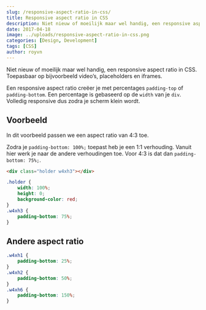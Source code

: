 ```yaml
---
slug: /responsive-aspect-ratio-in-css/
title: Responsive aspect ratio in CSS
description: Niet nieuw of moeilijk maar wel handig, een responsive aspect ratio in CSS. Toepasbaar op bijvoorbeeld video’s, placeholders en iframes. 
date: 2017-04-18
image: ../uploads/responsive-aspect-ratio-in-css.png
categories: [Design, Development]
tags: [CSS]
author: royvn
---
```


Niet nieuw of moeilijk maar wel handig, een responsive aspect ratio in CSS. Toepasbaar op bijvoorbeeld video’s, placeholders en iframes.

Een responsive aspect ratio creëer je met percentages `padding-top` of `padding-bottom`. Een percentage is gebaseerd op de `width` van je `div`. Volledig responsive dus zodra je scherm klein wordt.

## Voorbeeld

In dit voorbeeld passen we een aspect ratio van 4:3 toe.

Zodra je `padding-bottom: 100%;` toepast heb je een 1:1 verhouding. Vanuit hier werk je naar de andere verhoudingen toe. Voor 4:3 is dat dan `padding-bottom: 75%;`.

```html
<div class="holder w4xh3"></div>
```

```css
.holder {
	width: 100%;
	height: 0;
	background-color: red;
}
.w4xh3 {
	padding-bottom: 75%;
}
```

## Andere aspect ratio

```css
.w4xh1 {
	padding-bottom: 25%;
}
.w4xh2 {
	padding-bottom: 50%;
}
.w4xh6 { 
	padding-bottom: 150%;
}
```